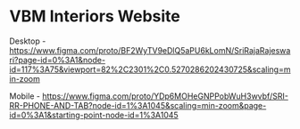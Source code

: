 # VBM Interiors Website

Desktop - https://www.figma.com/proto/BF2WyTV9eDlQ5aPU6kLomN/SriRajaRajeswari?page-id=0%3A1&node-id=117%3A75&viewport=82%2C2301%2C0.5270286202430725&scaling=min-zoom

Mobile - https://www.figma.com/proto/YDp6MOHeGNPPobWuH3wvbf/SRI-RR-PHONE-AND-TAB?node-id=1%3A1045&scaling=min-zoom&page-id=0%3A1&starting-point-node-id=1%3A1045
